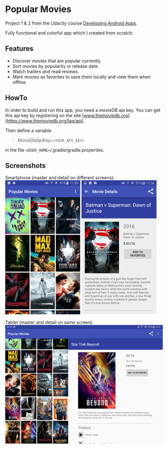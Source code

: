 # Popular Movies

Project 1 & 2 from the Udacity course [Developing Android Apps](https://www.udacity.com/course/developing-android-apps--ud853).

Fully functional and colorful app which I created from scratch.

## Features
* Discover movies that are popular currently.
* Sort movies by popularity or release date.
* Watch trailers and read reviews.
* Mark movies as favorites to save them locally and view them when offline.

## HowTo
In order to build and run this app, you need a movieDB api key. You can get this api key by registering on the site [www.themoviedb.org](https://www.themoviedb.org/faq/api).

Then define a variable

> MovieDbApiKey=`<YOUR_API_KEY>`

in the file `<USER_HOME>`/.gradle/gradle.properties.

## Screenshots

Smartphone (master and detail on different screens):                                     
![PhoneMain](/screenshots/PhoneMain.png)
![PhoneDetails](/screenshots/PhoneDetails.png?raw=true)

Tablet (master and detail on same screen):
![Tablet](/screenshots/Tablet.png?raw=true)



